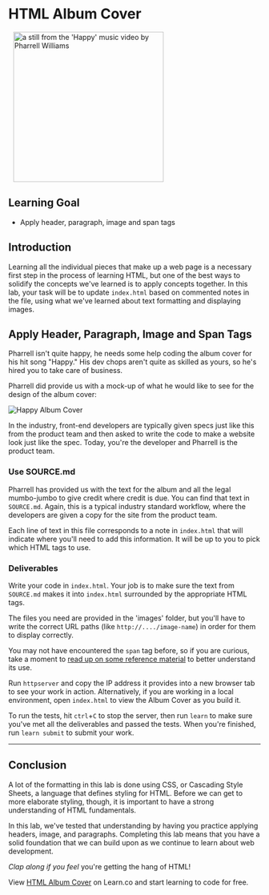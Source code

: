 # HTML Album Cover

<img src="https://after-school-assets.s3.amazonaws.com/happy.gif" width="300px" hspace="10" alt="a still from the 'Happy' music video by Pharrell Williams"/>

## Learning Goal

- Apply header, paragraph, image and span tags

## Introduction

Learning all the individual pieces that make up a web page is a necessary first
step in the process of learning HTML, but one of the best ways to solidify the
concepts we've learned is to apply concepts together. In this lab, your task
will be to update `index.html` based on commented notes in the file, using what
we've learned about text formatting and displaying images.

## Apply Header, Paragraph, Image and Span Tags

Pharrell isn't quite happy, he needs some help coding the album cover for his
hit song "Happy." His dev chops aren't quite as skilled as yours, so he's hired
you to take care of business.

Pharrell did provide us with a mock-up of what he would like to see for the
design of the album cover:

![Happy Album Cover](https://curriculum-content.s3.amazonaws.com/web-development/html-album-cover/MOCKUP.jpg)

In the industry, front-end developers are typically given specs just like this
from the product team and then asked to write the code to make a website look
just like the spec. Today, you're the developer and Pharrell is the product
team.

### Use SOURCE.md

Pharrell has provided us with the text for the album and all the legal
mumbo-jumbo to give credit where credit is due. You can find that text in
`SOURCE.md`. Again, this is a typical industry standard workflow, where the
developers are given a copy for the site from the product team.

Each line of text in this file corresponds to a note in `index.html` that will
indicate where you'll need to add this information. It will be up to you to pick
which HTML tags to use.

### Deliverables

Write your code in `index.html`. Your job is to make sure the text from
`SOURCE.md` makes it into `index.html` surrounded by the appropriate HTML tags.

The files you need are provided in the 'images' folder, but you'll have to
write the correct URL paths (like `http://..../image-name`) in order for them
to display correctly.

You may not have encountered the `span` tag before, so if you are curious, take
a moment to [read up on some reference material] to better understand its use.

Run `httpserver` and copy the IP address it provides into a new browser tab to
see your work in action.  Alternatively, if you are working in a local
environment, open `index.html` to view the Album Cover as you build it.

To run the tests, hit `ctrl`+`C` to stop the server, then run `learn` to make
sure you've met all the deliverables and passed the tests. When you're finished,
run `learn submit` to submit your work.

---

## Conclusion

A lot of the formatting in this lab is done using CSS, or Cascading Style
Sheets, a language that defines styling for HTML. Before we can get to more
elaborate styling, though, it is important to have a strong understanding of
HTML fundamentals.

In this lab, we've tested that understanding by having you practice applying
headers, image, and paragraphs. Completing this lab means that you have a solid
foundation that we can build upon as we continue to learn about web development.

_Clap along if you feel_ you're getting the hang of HTML!

[read up on some reference material]: https://www.w3schools.com/tags/tag_span.asp

<p data-visibility='hidden'>View <a href='https://learn.co/lessons/html-album-cover' title='HTML Album Cover'>HTML Album Cover</a> on Learn.co and start learning to code for free.</p>


